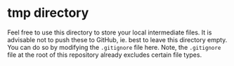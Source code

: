 # tmp directory

Feel free to use this directory to store your local intermediate files. It is advisable not to push these to GitHub, ie. best to leave this directory empty. You can do so by modifying the `.gitignore` file here. Note, the `.gitignore` file at the root of this repository already excludes certain file types.
